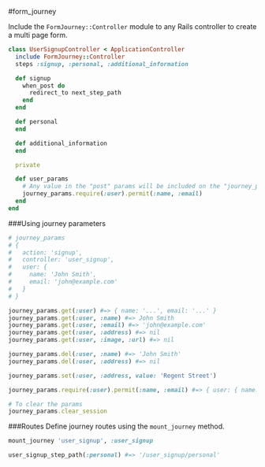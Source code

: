 #form_journey

Include the `FormJourney::Controller` module to any Rails controller to create a multi page form.

```ruby
class UserSignupController < ApplicationController
  include FormJourney::Controller
  steps :signup, :personal, :additional_information

  def signup
    when_post do
      redirect_to next_step_path
    end
  end

  def personal
  end

  def additional_information
  end

  private

  def user_params
    # Any value in the "post" params will be included on the "journey_params" and kept in session
    journey_params.require(:user).permit(:name, :email)
  end
end
```

###Using journey parameters

```ruby
# journey_params
# {
#   action: 'signup',
#   controller: 'user_signup',
#   user: {
#     name: 'John Smith',
#     email: 'john@example.com'
#   }
# }

journey_params.get(:user) #=> { name: '...', email: '...' }
journey_params.get(:user, :name) #=> John Smith
journey_params.get(:user, :email) #=> 'john@example.com'
journey_params.get(:user, :address) #=> nil
journey_params.get(:user, :image, :url) #=> nil

journey_params.del(:user, :name) #=> 'John Smith'
journey_params.del(:user, :address) #=> nil

journey_params.set(:user, :address, value: 'Regent Street')

journey_params.require(:user).permit(:name, :email) #=> { user: { name: '...', email: '...' } }

# To clear the params
journey_params.clear_session
```

###Routes
Define journey routes using the `mount_journey` method.

```ruby
mount_journey 'user_signup', :user_signup

user_signup_step_path(:personal) #=> '/user_signup/personal'
```
